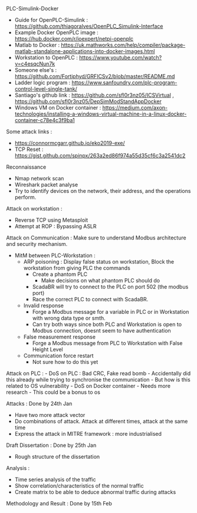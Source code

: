 PLC-Simulink-Docker
- Guide for OpenPLC-Simulink : https://github.com/thiagoralves/OpenPLC_Simulink-Interface
- Example Docker OpenPLC image : https://hub.docker.com/r/ioexpert/netpi-openplc
- Matlab to Docker : https://uk.mathworks.com/help/compiler/package-matlab-standalone-applications-into-docker-images.html
- Workstation to OpenPLC : https://www.youtube.com/watch?v=c4esqcNun7k
- Someone else's : https://github.com/Fortiphyd/GRFICSv2/blob/master/README.md
- Ladder logic program : https://www.sanfoundry.com/plc-program-control-level-single-tank/
- Santiago's github link : https://github.com/sfl0r3nz05/ICSVirtual , https://github.com/sfl0r3nz05/DepSimModStandAppDocker
- Windows VM on Docker container : https://medium.com/axon-technologies/installing-a-windows-virtual-machine-in-a-linux-docker-container-c78e4c3f9ba1



Some attack links :
- https://connormcgarr.github.io/eko2019-exe/
- TCP Reset : https://gist.github.com/spinpx/263a2ed86f974a55d35cf6c3a2541dc2


Reconnaissance
- Nmap network scan
- Wireshark packet analyse
- Try to identify devices on the network, their address, and the operations perform.

Attack on workstation :
- Reverse TCP using Metasploit
- Attempt at ROP : Bypassing ASLR 

Attack on Communication : Make sure to understand Modbus architecture and security mechanism.
- MitM between PLC-Workstation :
    - ARP poisoning : Display false status on workstation, Block the workstation from giving PLC the commands
        - Create a phantom PLC
            - Make decisions on what phantom PLC should do
        - ScadaBR will try to connect to the PLC on port 502 (the modbus port)
        - Race the correct PLC to connect with ScadaBR.
    - Invalid response
        - Forge a Modbus message for a variable in PLC or in Workstation with wrong data type or smth.
        - Can try both ways since both PLC and Workstation is open to Modbus connection, doesnt seem to have authentication
    - False measurement response
        - Forge a Modbus message from PLC to Workstation with False Height Level
    - Communication force restart
        - Not sure how to do this yet

Attack on PLC :
    - DoS on PLC : Bad CRC, Fake read bomb
        - Accidentally did this already while trying to synchronise the communication
        - But how is this related to OS vulnerability
    - DoS on Docker container
        - Needs more research
        - This could be a bonus to os

Attacks : Done by 24th Jan
- Have two more attack vector
- Do combinations of attack. Attack at different times, attack at the same time
- Express the attack in MITRE framework : more industrialised

Draft Dissertation : Done by 25th Jan
- Rough structure of the dissertation

Analysis :
- Time series analysis of the traffic
- Show correlation/characteristics of the normal traffic
- Create matrix to be able to deduce abnormal traffic during attacks

Methodology and Result : Done by 15th Feb